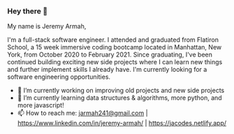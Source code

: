 ### Hey there 👋

My name is Jeremy Armah,

I'm a full-stack software engineer. I attended and graduated from Flatiron School, a 15 week immersive coding bootcamp located in Manhattan, New York, from October 2020 to February 2021. Since graduating, I've been continued building exciting new side projects where I can learn new things and further implement skills I already have. I'm currently looking for a software engineering opportunities. 

- 🔭 I’m currently working on improving old projects and new side projects
- 🌱 I’m currently learning data structures & algorithms, more python, and more javascript!
- 📫 How to reach me: jarmah241@gmail.com | https://www.linkedin.com/in/jeremy-armah/ | https://jacodes.netlify.app/
